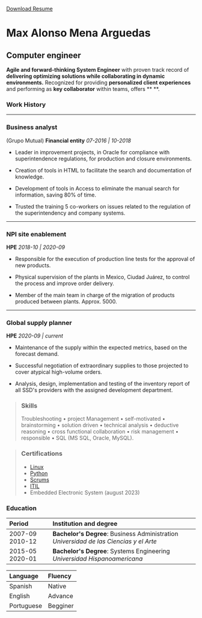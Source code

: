 
[Download Resume](./docs/maxmenaCV.pdf)

# Max Alonso Mena Arguedas
## Computer engineer

**Agile and forward-thinking System Engineer** with proven track record of **delivering optimizing solutions while
collaborating in dynamic environments.** Recognized for providing **personalized client experiences** and
performing as **key collaborator** within teams, offers **  **.

### **Work History**
---
### Business analyst 

(Grupo Mutual) **Financial entity** *07-2016 | 10-2018*

* Leader in improvement projects, in Oracle for compliance with superintendence regulations, for production and closure environments. 

* Creation of tools in HTML to facilitate the search and documentation of knowledge. 

* Development of tools in Access to eliminate the manual search for information, saving 80% of time. 

* Trusted the training 5 co-workers on issues related to the regulation of the superintendency and company systems. 
---

### NPI site enablement 

**HPE** *2018-10 | 2020-09*

* Responsible for the execution of production line tests for the approval of new products. 

* Physical supervision of the plants in Mexico, Ciudad Juárez, to control the process and improve order delivery. 

* Member of the main team in charge of the migration of products produced between plants. Approx. 5000. 
---

### Global supply planner

**HPE** *2020-09 | current*

* Maintenance of the supply within the expected metrics, based on the forecast demand. 

* Successful negotiation of extraordinary supplies to those projected to cover atypical high-volume orders. 

* Analysis, design, implementation and testing of the inventory report of all SSD's providers with the assigned development department.  


> ### **Skills**
>Troubleshooting • project Management • self-motivated • brainstorming • solution driven • technical analysis • deductive reasoning • cross functional collaboration • risk management • responsible • SQL (MS SQL,
Oracle, MySQL).

> ### **Certifications**
> * [Linux](https://cs.lpi.org/caf/Xamman/certification/verify/LPI000514660/b6czkjtc7z)
> * [Python](https://drive.google.com/file/d/10ySwTFAa6wWrJkTOKvmOXpkqkjnCEsov/view?usp=sharing) 
> * [Scrums](https://www.scrumstudy.com/certification/verify?type=SFC&number=905257)
> * [ITIL](https://www.udemy.com/certificate/UC-a5de04a3-98fb-4184-b776-959309a0f599/)
> * Embedded Electronic System (august 2023)

### **Education**


| Period            | Institution and degree          |
|:------------------|:--------------------------------|
| 2007-09 2010-12 |**Bachelor's Degree**: Business Administration   *Universidad de las Ciencias y el Arte*|
| 2015-05 2020-01 |**Bachelor's Degree**: Systems Engineering   *Universidad Hispanoamericana*|


| Language   | Fluency    |
|:-----------|:-----------|
|Spanish     | Native     |
|English     | Advance    |
|Portuguese  | Begginer   |